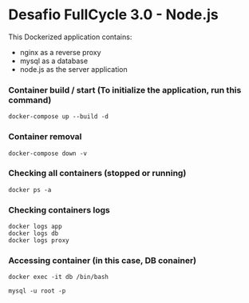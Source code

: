 # Desafio FullCycle 3.0 - Node.js


This Dockerized application contains:
- nginx as a reverse proxy
- mysql as a database
- node.js as the server application


### Container build / start  (To initialize the application, run this command)
```
docker-compose up --build -d
```

### Container removal
```
docker-compose down -v
```

### Checking all containers (stopped or running)
```
docker ps -a
```

### Checking containers logs
```
docker logs app
docker logs db
docker logs proxy
```

### Accessing container (in this case, DB conainer)
```
docker exec -it db /bin/bash

mysql -u root -p
```
